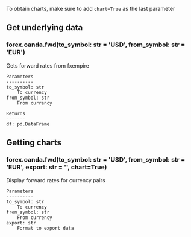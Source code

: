 To obtain charts, make sure to add `chart=True` as the last parameter

## Get underlying data 
### forex.oanda.fwd(to_symbol: str = 'USD', from_symbol: str = 'EUR')

Gets forward rates from fxempire

    Parameters
    ----------
    to_symbol: str
        To currency
    from_symbol: str
        From currency

    Returns
    -------
    df: pd.DataFrame


## Getting charts 
### forex.oanda.fwd(to_symbol: str = 'USD', from_symbol: str = 'EUR', export: str = '', chart=True)

Display forward rates for currency pairs

    Parameters
    ----------
    to_symbol: str
        To currency
    from_symbol: str
        From currency
    export: str
        Format to export data
